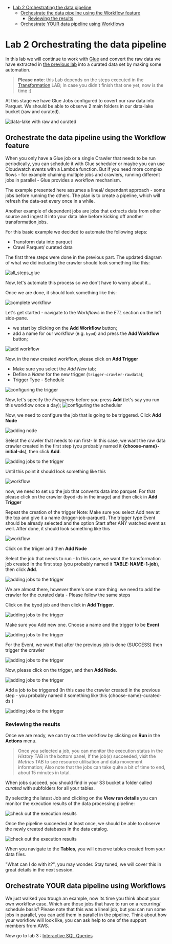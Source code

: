 - [Lab 2 Orchestrating the data pipeline](#Lab-2-Orchestrating-the-data-pipeline)
  - [Orchestrate the data pipeline using the Workflow feature](#Orchestrate-the-data-pipeline-using-the-Workflow-feature)
    - [Reviewing the results](#Reviewing-the-results)
  - [Orchestrate YOUR data pipeline using Workflows](#Orchestrate-YOUR-data-pipeline-using-Workflows)
# Lab 2 Orchestrating the data pipeline

In this lab we will continue to work with [Glue](https://aws.amazon.com/glue/) and convert the raw data we have extracted in [the previous lab](../01_ingestion_with_glue/ingestion_with_glue.md) into a curated data set by making some automation.

> **Please note**: this Lab depends on the steps executed in the [Transformation](../01_ingestion_with_glue/ingestion_with_glue.md) LAB;
> In case you didn't finish that one yet, now is the time :)

At this stage we have Glue Jobs configured to covert our raw data into Parquet. We should be able to observe 2 main folders in our data-lake bucket (raw and curated).

![data-lake with raw and curated](./img/orchestration/s3_raw_and_curated.png)

## Orchestrate the data pipeline using the Workflow feature

When you only have a Glue job or a single Crawler that needs to be run periodically, you can schedule it with Glue scheduler or maybe you can use Cloudwatch events with a Lambda function. But if you need more complex flows - for example chaining multiple jobs and crawlers, running different jobs in parallel - Glue provides a workflow mechanism.

The example presented here assumes a lineal/ dependant approach - some jobs before running the others. The plan is to create a pipeline, which will refresh the data-set every once in a while.

Another example of dependent jobs are jobs that extracts data from other source and ingest it into your data lake before kicking off another transformation jobs.

For this basic example we decided to automate the following steps:

* Transform data into parquet
* Crawl Parquet/ curated data

The first three steps were done in the previous part. The updated diagram of what we did including the crawler should look something like this:

![all_steps_glue](./img/orchestration/all_steps_glue2.png)

Now, let's automate this process so we don't have to worry about it...

Once we are done, it should look something like this:

![complete workflow](./img/orchestration/workflow_complete2.png)

Let's get started - navigate to the *Workflows* in the *ETL* section on the left side-pane.

* we start by clicking on the **Add Workflow** button;
* add a name for our workflow (e.g. `byod`) and press the **Add Workflow** button;

![add workflow](./img/orchestration/wf1.png)

Now, in the new created workflow, please click on **Add Trigger**

* Make sure you select the *Add New* tab;
* Define a *Name* for the new trigger (`trigger-crawler-rawdata`);
* Trigger Type - Schedule

![configuring the trigger](./img/orchestration/2-1.png)

Now, let's specify the *Frequency* before you press **Add** (let's say you run this workflow once a day);
![configuring the scheduler](./img/orchestration/wf3-1.png)

Now, we need to configure the job that is going to be triggered. Click **Add Node**

![adding node](./img/orchestration/addcrawler-trigger.png)

Select the crawler that needs to run first- In this case, we want the raw data crawler created in the first step (you probably named it **{choose-name}-initial-ds**), then click **Add**.

![adding jobs to the trigger](./img/orchestration/wf51.png)

Until this point it should look something like this 

![workflow](./img/orchestration/workflow61.png)

now, we need to set up the job that converts data into parquet. For that please click on the crawler (byod-ds in the image) and then click in **Add Trigger**

Repeat the creation of the trigger
Note: Make sure you select Add new at the top and give it a name (trigger-job-parquet). The trigger type Event should be already selected and the option Start after ANY watched event as well. After done, it should look something like this

![workflow](./img/orchestration/workflow71.png)

Click on the triiger and then **Add Node**

Select the job that needs to run - In this case, we want the transformation job created in the first step (you probably named it **TABLE-NAME-1-job**), then click **Add**.

![adding jobs to the trigger](./img/orchestration/wf5.png)

We are almost there, however there's one more thing: we need to add the crawler for the curated data - Please follow the same steps

Click on the byod job and then click in **Add Trigger**.

![adding jobs to the trigger](./img/orchestration/wf6.png)

Make sure you Add new one. Choose a name and the trigger to be **Event**

![adding jobs to the trigger](./img/orchestration/wf7.png)

For the Event, we want that after the previous job is done (SUCCESS) then trigger the crawler

![adding jobs to the trigger](./img/orchestration/wf8.png)

Now, please click on the trigger, and then **Add Node**.

![adding jobs to the trigger](./img/orchestration/wf8-1.png)

Add a job to be triggered (In this case the crawler created in the previous step - you probably named it something like this {choose-name}-curated-ds )

![adding jobs to the trigger](./img/orchestration/wf51.png)

### Reviewing the results

Once we are ready, we can try out the workflow by clicking on **Run** in the **Actions** menu.

> Once you selected a job, you can monitor the execution status in the *History* TAB in the bottom panel; If the job(s) succeeded, visit the *Metrics* TAB to see resource utilisation and data movement information; Also note that the jobs can take quite a bit of time to end, about 15 minutes in total.

When jobs succeed, you should find in your S3 bucket a folder called *curated* with subfolders for all your tables.

By selecting the latest Job and clicking on the **View run details** you can monitor the execution results of the data processing pipeline:

![check out the execution results](./img/orchestration/wf-observe1.png)

Once the pipeline succeeded at least once, we should be able to observe the newly created databases in the data catalog.

![check out the execution results](./img/orchestration/dc-1.png)

When you navigate to the **Tables**, you will observe tables created from your data files.

"What can I do with it?", you may wonder. Stay tuned, we will cover this in great details in the next session.

## Orchestrate YOUR data pipeline using Workflows

We just walked you trough an example, now its time you think about your own workflow case. Which are those jobs that have to run on a recurring/ schedule basis? 
Please note that this was a lineal job, but you can run some jobs in parallel, you can add them in parallel in the pipeline.
Think about how your workflow will look like, you can ask help to one of the support members from AWS.

Now go to lab 3 : [Interactive SQL Queries](../03_interactive_sql_queries/main.md)

